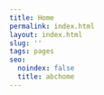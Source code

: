 ```yaml
---
title: Home
permalink: index.html
layout: index.html
slug: ''
tags: pages
seo:
  noindex: false
  title: abchome
---
```



